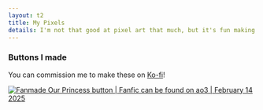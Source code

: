 ```yaml
---
layout: t2
title: My Pixels
details: I'm not that good at pixel art that much, but it's fun making them anyways!
---
```


### Buttons I made
You can commission me to make these on [Ko-fi](https://ko-fi.com/c/90dd0bfd7d)! 

<div class="gallery">
        <a class="gal" href="/2pix/ourprincess.webp" data-caption=" Fanmade Our Princess button | Fanfic can be found on ao3 | February 14 2025">
            <img class="thumb" src="/2pix/ourprincess.webp" alt=" Fanmade Our Princess button | Fanfic can be found on ao3 | February 14 2025">
        </a>
</div>


<link rel="stylesheet" href="/1stylescripts/baguetteBox.alt.css">
<script src="/1stylescripts/baguetteBox.min.js" charset="utf-8"></script>
<script type="text/javascript">
    window.addEventListener('load', function() { baguetteBox.run('.gallery');});
</script>
